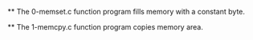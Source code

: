 ** The 0-memset.c function program fills memory with a constant byte.

** The 1-memcpy.c function program copies memory area.
